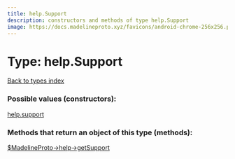 ```yaml
---
title: help.Support
description: constructors and methods of type help.Support
image: https://docs.madelineproto.xyz/favicons/android-chrome-256x256.png
---
```

# Type: help.Support  
[Back to types index](index.md)



### Possible values (constructors):

[help.support](../constructors/help.support.md)  



### Methods that return an object of this type (methods):

[$MadelineProto->help->getSupport](../methods/help.getSupport.md)  



